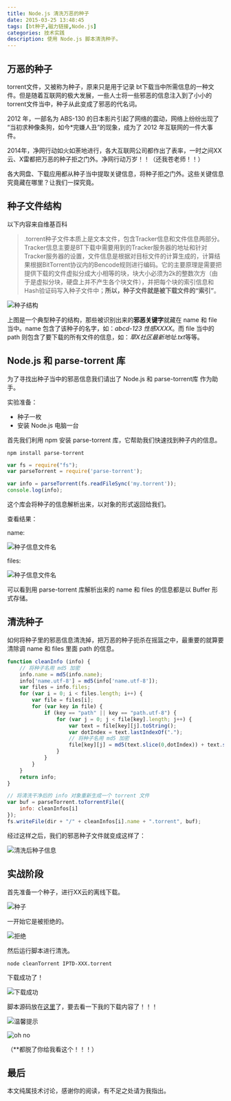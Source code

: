 ```yaml
---
title: Node.js 清洗万恶的种子
date: 2015-03-25 13:48:45
tags: [bt种子,磁力链接,Node.js]
categories: 技术实践
description: 使用 Node.js 脚本清洗种子。
---
```


## 万恶的种子

torrent文件，又被称为种子，原来只是用于记录 bt下载当中所需信息的一种文件。但是随着互联网的极大发展，一些人士将一些邪恶的信息注入到了小小的 torrent文件当中，种子从此变成了邪恶的代名词。

2012 年，一部名为 ABS-130 的日本影片引起了网络的震动，网络上纷纷出现了 “当初求种像条狗，如今*完嫌人丑”的现象，成为了 2012 年互联网的一件大事件。

2014年，净网行动如火如荼地进行，各大互联网公司都作出了表率，一时之间XX云、X雷都把万恶的种子拒之门外。净网行动万岁！！（还我苍老师！！）

各大网盘、下载应用都从种子当中提取关键信息，将种子拒之门外。这些关键信息究竟藏在哪里？让我们一探究竟。

<!-- more -->

## 种子文件结构

以下内容来自维基百科

> .torrent种子文件本质上是文本文件，包含Tracker信息和文件信息两部分。Tracker信息主要是BT下载中需要用到的Tracker服务器的地址和针对Tracker服务器的设置，文件信息是根据对目标文件的计算生成的，计算结果根据BitTorrent协议内的Bencode规则进行编码。它的主要原理是需要把提供下载的文件虚拟分成大小相等的块，块大小必须为2k的整数次方（由于是虚拟分块，硬盘上并不产生各个块文件），并把每个块的索引信息和Hash验证码写入种子文件中；**所以，种子文件就是被下载文件的“索引”**。

![种子结构](http://acwongblog.qiniudn.com/2015-03_torrent-structure.PNG)

上图是一个典型种子的结构，那些被识别出来的**邪恶关键字**就藏在 name 和 file 当中。name 包含了该种子的名字，如：*abcd-123 性感XXXX*。而 file 当中的 path 则包含了要下载的所有文件的信息，如：*草X社区最新地址.txt*等等。

## Node.js 和 parse-torrent 库

为了寻找出种子当中的邪恶信息我们请出了 Node.js 和 parse-torrent库 作为助手。

实验准备：

- 种子一枚
- 安装 Node.js 电脑一台

首先我们利用 npm 安装 parse-torrent 库，它帮助我们快速找到种子内的信息。

```
npm install parse-torrent
```

```javascript
var fs = require("fs");
var parseTorrent = require('parse-torrent');

var info = parseTorrent(fs.readFileSync('my.torrent'));
console.log(info);
```

这个库会将种子的信息解析出来，以对象的形式返回给我们。

查看结果：

name:

![种子信息文件名](http://acwongblog.qiniudn.com/2015-03_torrent-info-name.PNG)

files:

![种子信息文件名](http://acwongblog.qiniudn.com/2015-03_torrent-info-files.PNG)

可以看到用 parse-torrent 库解析出来的 name 和 files 的信息都是以 Buffer 形式存储。

## 清洗种子

如何将种子里的邪恶信息清洗掉，把万恶的种子扼杀在摇篮之中，最重要的就算要清除调 name 和 files 里面 path 的信息。

```javascript
function cleanInfo (info) {
    // 将种子名用 md5 加密
    info.name = md5(info.name);
    info['name.utf-8'] = md5(info['name.utf-8']);
    var files = info.files;
    for (var i = 0; i < files.length; i++) {
        var file = files[i];
        for (var key in file) {
            if (key == "path" || key == "path.utf-8") {
                for (var j = 0; j < file[key].length; j++) {
                    var text = file[key][j].toString();
                    var dotIndex = text.lastIndexOf(".");
                    // 将种子名用 md5 加密
                    file[key][j] = md5(text.slice(0,dotIndex)) + text.slice(dotIndex,text.length);
                }
            }
        }
    }
    return info;
}
```

```javascript
// 将清洗干净后的 info 对象重新生成一个 torrent 文件
var buf = parseTorrent.toTorrentFile({
    info: cleanInfos[i]
});
fs.writeFile(dir + "/" + cleanInfos[i].name + ".torrent", buf);
```

经过这样之后，我们的邪恶种子文件就变成这样了：

![清洗后种子信息](http://acwongblog.qiniudn.com/2015-03_clean-torren-info.PNG)

## 实战阶段

首先准备一个种子，进行XX云的离线下载。

![种子](http://acwongblog.qiniudn.com/2015-03_torrent.PNG)

一开始它是被拒绝的。

![拒绝](http://acwongblog.qiniudn.com/2015-03_36000.PNG)

然后运行脚本进行清洗。

```
node cleanTorrent IPTD-XXX.torrent
```

下载成功了！

![下载成功](http://acwongblog.qiniudn.com/2015-03_download-success.PNG)

脚本源码放在[这里](https://github.com/acwong00/Clean-Torrents)了，要去看一下我的下载内容了！！！

![温馨提示](http://acwongblog.qiniudn.com/2015-03_tips.PNG)

![oh no](http://acwongblog.qiniudn.com/2015-03_baoman.jpg)

（**都脱了你给我看这个！！！）

## 最后

本文纯属技术讨论，感谢你的阅读，有不足之处请为我指出。
